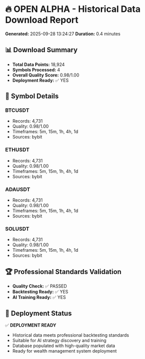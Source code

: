 # 🔥 OPEN ALPHA - Historical Data Download Report
**Generated:** 2025-09-28 13:24:27
**Duration:** 0.4 minutes

## 📊 Download Summary
- **Total Data Points:** 18,924
- **Symbols Processed:** 4
- **Overall Quality Score:** 0.98/1.00
- **Deployment Ready:** ✅ YES

## 🎯 Symbol Details
### BTCUSDT
- Records: 4,731
- Quality: 0.98/1.00
- Timeframes: 5m, 15m, 1h, 4h, 1d
- Sources: bybit

### ETHUSDT
- Records: 4,731
- Quality: 0.98/1.00
- Timeframes: 5m, 15m, 1h, 4h, 1d
- Sources: bybit

### ADAUSDT
- Records: 4,731
- Quality: 0.98/1.00
- Timeframes: 5m, 15m, 1h, 4h, 1d
- Sources: bybit

### SOLUSDT
- Records: 4,731
- Quality: 0.98/1.00
- Timeframes: 5m, 15m, 1h, 4h, 1d
- Sources: bybit

## 🏆 Professional Standards Validation
- **Quality Check:** ✅ PASSED
- **Backtesting Ready:** ✅ YES
- **AI Training Ready:** ✅ YES

## 🚀 Deployment Status
✅ **DEPLOYMENT READY**
- Historical data meets professional backtesting standards
- Suitable for AI strategy discovery and training
- Database populated with high-quality market data
- Ready for wealth management system deployment